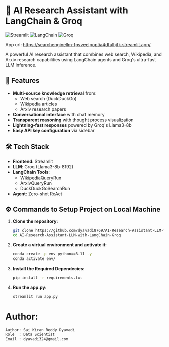 # 🚀 AI Research Assistant with LangChain & Groq

![Streamlit](https://img.shields.io/badge/Streamlit-FF4B4B?style=for-the-badge&logo=Streamlit&logoColor=white)
![LangChain](https://img.shields.io/badge/LangChain-FF6A00?style=for-the-badge)
![Groq](https://img.shields.io/badge/Groq-00FF00?style=for-the-badge)

App url: https://searchenginellm-fpvveelpoptia4dfulhjfk.streamlit.app/

A powerful AI research assistant that combines web search, Wikipedia, and Arxiv research capabilities using LangChain agents and Groq's ultra-fast LLM inference.

## 🌟 Features

- **Multi-source knowledge retrieval** from:
  - Web search (DuckDuckGo)
  - Wikipedia articles
  - Arxiv research papers
- **Conversational interface** with chat memory
- **Transparent reasoning** with thought process visualization
- **Lightning-fast responses** powered by Groq's Llama3-8b
- **Easy API key configuration** via sidebar

## 🛠️ Tech Stack

- **Frontend**: Streamlit
- **LLM**: Groq (Llama3-8b-8192)
- **LangChain Tools**:
  - WikipediaQueryRun
  - ArxivQueryRun
  - DuckDuckGoSearchRun
- **Agent**: Zero-shot ReAct

## ⚙️ Commands to Setup Project on Local Machine

1. **Clone the repository:**
   ```bash
   git clone https://github.com/dyavadi8769/AI-Research-Assistant-LLM-with-LangChain-Groq.git
   cd AI-Research-Assistant-LLM-with-LangChain-Groq
2.  **Create a virtual environment and activate it:**
    ```bash
    conda create -p env python==3.11 -y
    conda activate env/ 
3.  **Install the Required Dependecies:**
    ```bash
    pip install -r requirements.txt
4. **Run the app.py:**
    ```bash
    streamlit run app.py
# Author:

```bash
Author: Sai Kiran Reddy Dyavadi
Role  : Data Scientist
Email : dyavadi324@gmail.com
```

